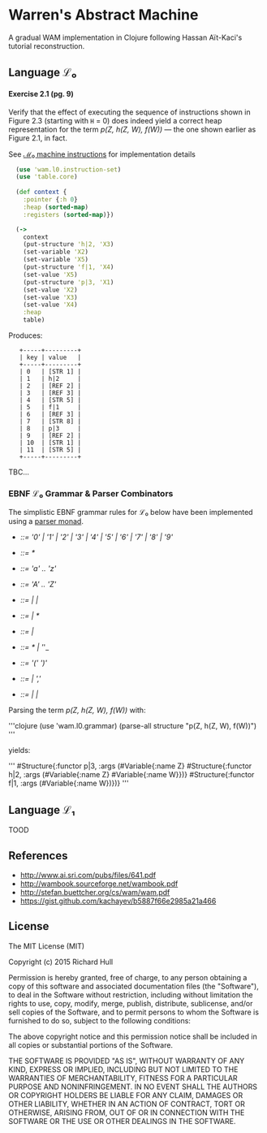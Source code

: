 # Warren's Abstract Machine
A gradual WAM implementation in Clojure following Hassan Aït-Kaci's tutorial reconstruction.

## Language ℒ₀

#### Exercise 2.1 (pg. 9)
Verify that the effect of executing the sequence of instructions shown in Figure 2.3
(starting with `H` = 0) does indeed yield a correct heap representation for the term
_p(Z, h(Z, W), f(W))_ — the one shown earlier as Figure 2.1, in fact.

See [ℳ₀ machine instructions](https://github.com/rm-hull/wam/blob/master/L0/src/wam/l0/instruction_set.clj) for implementation details

```clojure
  (use 'wam.l0.instruction-set)
  (use 'table.core)
  
  (def context {
    :pointer {:h 0}
    :heap (sorted-map)
    :registers (sorted-map)})

  (->
    context
    (put-structure 'h|2, 'X3)
    (set-variable 'X2)
    (set-variable 'X5)
    (put-structure 'f|1, 'X4)
    (set-value 'X5)
    (put-structure 'p|3, 'X1)
    (set-value 'X2)
    (set-value 'X3)
    (set-value 'X4)
    :heap
    table)
```

Produces:
```
   +-----+---------+
   | key | value   |
   +-----+---------+
   | 0   | [STR 1] |
   | 1   | h|2     |
   | 2   | [REF 2] |
   | 3   | [REF 3] |
   | 4   | [STR 5] |
   | 5   | f|1     |
   | 6   | [REF 3] |
   | 7   | [STR 8] |
   | 8   | p|3     |
   | 9   | [REF 2] |
   | 10  | [STR 1] |
   | 11  | [STR 5] |
   +-----+---------+
```
TBC...

### EBNF ℒ₀ Grammar & Parser Combinators

The simplistic EBNF grammar rules for ℒ₀ below have been implemented using a 
[parser monad](https://github.com/rm-hull/wam/blob/master/L0/src/wam/l0/parser.clj).

* _**<Digit>** ::= '0' | '1' | '2' | '3' | '4' | '5' | '6' | '7' | '8' | '9'_

* _**<Number>** ::= <Digit> <Digit>*_

* _**<LowerAlpha>** ::= 'a' .. 'z'_

* _**<UpperAlpha>** ::= 'A' .. 'Z'_

* _**<AlphaNum>** ::= <LowerAlpha> | <UpperAlpha> | <Digit>_

* _**<Predicate>** ::= <LowerAlpha> | <AlphaNum>*_

* _**<Constant>** ::= <Predicate> | <Number>_

* _**<Variable>** ::= <UpperAlpha> <AlphaNum>* | '_'_

* _**<Structure>** ::= <Predicate> '(' <List> ')'_

* _**<List>** ::= <Element> | <Element> ',' <List>_

* _**<Element>** ::= <Variable> | <Constant> | <Structure>_

Parsing the term _p(Z, h(Z, W), f(W))_ with:

'''clojure
(use 'wam.l0.grammar)
(parse-all structure "p(Z, h(Z, W), f(W))")
'''

yields:

'''
#Structure{:functor p|3, 
           :args (#Variable{:name Z} 
                  #Structure{:functor h|2, 
                             :args (#Variable{:name Z} 
                                    #Variable{:name W}})} 
                  #Structure{:functor f|1, 
                             :args (#Variable{:name W})})}
'''

## Language ℒ₁

TOOD

## References

* http://www.ai.sri.com/pubs/files/641.pdf
* http://wambook.sourceforge.net/wambook.pdf
* http://stefan.buettcher.org/cs/wam/wam.pdf
* https://gist.github.com/kachayev/b5887f66e2985a21a466

## License

The MIT License (MIT)

Copyright (c) 2015 Richard Hull

Permission is hereby granted, free of charge, to any person obtaining a copy
of this software and associated documentation files (the "Software"), to deal
in the Software without restriction, including without limitation the rights
to use, copy, modify, merge, publish, distribute, sublicense, and/or sell
copies of the Software, and to permit persons to whom the Software is
furnished to do so, subject to the following conditions:

The above copyright notice and this permission notice shall be included in all
copies or substantial portions of the Software.

THE SOFTWARE IS PROVIDED "AS IS", WITHOUT WARRANTY OF ANY KIND, EXPRESS OR
IMPLIED, INCLUDING BUT NOT LIMITED TO THE WARRANTIES OF MERCHANTABILITY,
FITNESS FOR A PARTICULAR PURPOSE AND NONINFRINGEMENT. IN NO EVENT SHALL THE
AUTHORS OR COPYRIGHT HOLDERS BE LIABLE FOR ANY CLAIM, DAMAGES OR OTHER
LIABILITY, WHETHER IN AN ACTION OF CONTRACT, TORT OR OTHERWISE, ARISING FROM,
OUT OF OR IN CONNECTION WITH THE SOFTWARE OR THE USE OR OTHER DEALINGS IN THE
SOFTWARE.
